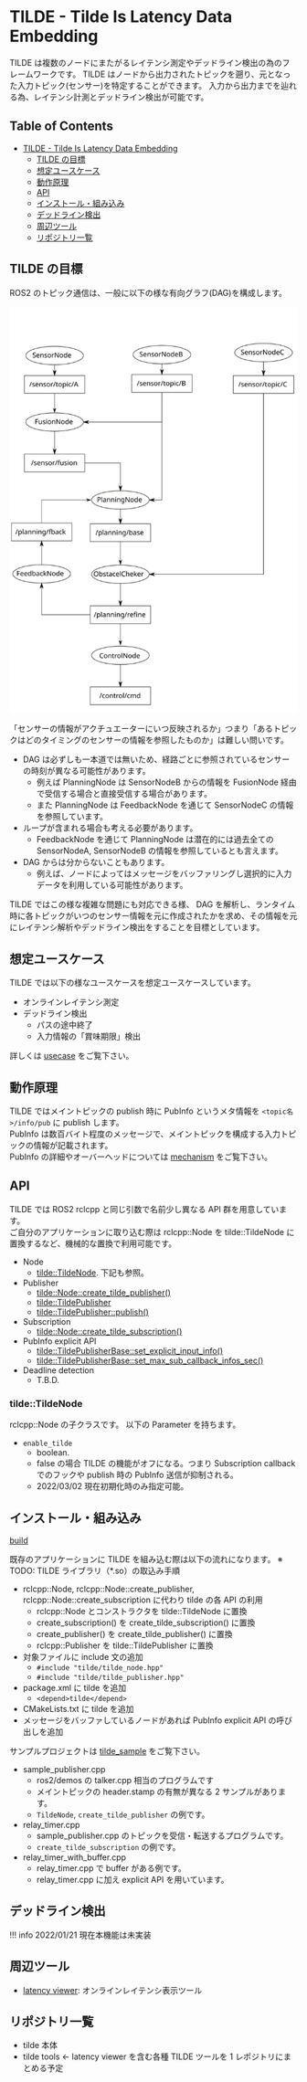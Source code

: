 # TILDE - Tilde Is Latency Data Embedding

TILDE は複数のノードにまたがるレイテンシ測定やデッドライン検出の為のフレームワークです。
TILDE はノードから出力されたトピックを遡り、元となった入力トピック(センサー)を特定することができます。
入力から出力までを辿れる為、レイテンシ計測とデッドライン検出が可能です。

<!-- markdown-toc start - Don't edit this section. Run M-x markdown-toc-refresh-toc -->

## Table of Contents

- [TILDE - Tilde Is Latency Data Embedding](#tilde---tilde-is-latency-data-embedding)
  - [TILDE の目標](#tilde-の目標)
  - [想定ユースケース](#想定ユースケース)
  - [動作原理](#動作原理)
  - [API](#api)
  - [インストール・組み込み](#インストール組み込み)
  - [デッドライン検出](#デッドライン検出)
  - [周辺ツール](#周辺ツール)
  - [リポジトリ一覧](#リポジトリ一覧)

<!-- markdown-toc end -->

## TILDE の目標

ROS2 のトピック通信は、一般に以下の様な有向グラフ(DAG)を構成します。

![tilde_dag](./images/tilde_dag.svg)

「センサーの情報がアクチュエーターにいつ反映されるか」つまり「あるトピックはどのタイミングのセンサーの情報を参照したものか」は難しい問いです。

- DAG は必ずしも一本道では無いため、経路ごとに参照されているセンサーの時刻が異なる可能性があります。
  - 例えば PlanningNode は SensorNodeB からの情報を FusionNode 経由で受信する場合と直接受信する場合があります。
  - また PlanningNode は FeedbackNode を通じて SensorNodeC の情報を参照しています。
- ループが含まれる場合も考える必要があります。
  - FeedbackNode を通じて PlanningNode は潜在的には過去全ての SensorNodeA, SensorNodeB の情報を参照しているとも言えます。
- DAG からは分からないこともあります。
  - 例えば、ノードによってはメッセージをバッファリングし選択的に入力データを利用している可能性があります。

TILDE ではこの様な複雑な問題にも対応できる様、 DAG を解析し、ランタイム時に各トピックがいつのセンサー情報を元に作成されたかを求め、その情報を元にレイテンシ解析やデッドライン検出をすることを目標としています。

## 想定ユースケース

TILDE では以下の様なユースケースを想定ユースケースしています。

- オンラインレイテンシ測定
- デッドライン検出
  - パスの途中終了
  - 入力情報の「賞味期限」検出

詳しくは [usecase](./usecase.md) をご覧下さい。

## 動作原理

TILDE ではメイントピックの publish 時に PubInfo というメタ情報を `<topic名>/info/pub` に publish します。  
PubInfo は数百バイト程度のメッセージで、メイントピックを構成する入力トピックの情報が記載されます。  
PubInfo の詳細やオーバーヘッドについては [mechanism](./mechanism.md) をご覧下さい。

## API

TILDE では ROS2 rclcpp と同じ引数で名前少し異なる API 群を用意しています。  
ご自分のアプリケーションに取り込む際は rclcpp::Node を tilde::TildeNode に置換するなど、機械的な置換で利用可能です。

- Node
  - [tilde::TildeNode](../src/tilde/include/tilde/tilde_node.hpp). 下記も参照。
- Publisher
  - [tilde::Node::create_tilde_publisher()](../src/tilde/include/tilde/tilde_node.hpp)
  - [tilde::TildePublisher](../src/tilde/include/tilde/tilde_publisher.hpp)
  - [tilde::TildePublisher::publish()](../src/tilde/include/tilde/tilde_publisher.hpp)
- Subscription
  - [tilde::Node::create_tilde_subscription()](../src/tilde/include/tilde/tilde_node.hpp)
- PubInfo explicit API
  - [tilde::TildePublisherBase::set_explicit_input_info()](../src/tilde/include/tilde/tilde_publisher.hpp)
  - [tilde::TildePublisherBase::set_max_sub_callback_infos_sec()](../src/tilde/include/tilde/tilde_publisher.hpp)
- Deadline detection
  - T.B.D.

### tilde::TildeNode

rclcpp::Node の子クラスです。
以下の Parameter を持ちます。

- `enable_tilde`
  - boolean.
  - false の場合 TILDE の機能がオフになる。つまり Subscription callback でのフックや publish 時の PubInfo 送信が抑制される。
  - 2022/03/02 現在初期化時のみ指定可能。

## インストール・組み込み

[build](./build.md)

既存のアプリケーションに TILDE を組み込む際は以下の流れになります。
※ TODO: TILDE ライブラリ（\*.so）の取込み手順

- rclcpp::Node, rclcpp::Node::create_publisher, rclcpp::Node::create_subscription に代わり tilde の各 API の利用
  - rclcpp::Node とコンストラクタを tilde::TildeNode に置換
  - create_subscription() を create_tilde_subscription() に置換
  - create_publisher() を create_tilde_publisher() に置換
  - rclcpp::Publisher を tilde::TildePublisher に置換
- 対象ファイルに include 文の追加
  - `#include "tilde/tilde_node.hpp"`
  - `#include "tilde/tilde_publisher.hpp"`
- package.xml に tilde を追加
  - `<depend>tilde</depend>`
- CMakeLists.txt に tilde を追加
- メッセージをバッファしているノードがあれば PubInfo explicit API の呼び出しを追加

サンプルプロジェクトは [tilde_sample](../src/tilde_sample) をご覧下さい。

- sample_publisher.cpp
  - ros2/demos の talker.cpp 相当のプログラムです
  - メイントピックの header.stamp の有無が異なる 2 サンプルがあります。
  - `TildeNode`, `create_tilde_publisher` の例です。
- relay_timer.cpp
  - sample_publisher.cpp のトピックを受信・転送するプログラムです。
  - `create_tilde_subscription` の例です。
- relay_timer_with_buffer.cpp
  - relay_timer.cpp で buffer がある例です。
  - relay_timer.cpp に加え explicit API を用いています。

## デッドライン検出

!!! info
<prettier-ignore-start>
2022/01/21 現在本機能は未実装
<prettier-ignore-end>

## 周辺ツール

- [latency viewer](./latency_viewer.md): オンラインレイテンシ表示ツール

## リポジトリ一覧

- tilde 本体
- tilde tools ← latency viewer を含む各種 TILDE ツールを 1 レポジトリにまとめる予定
